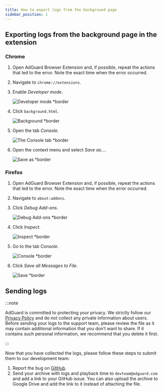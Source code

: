 ```yaml
---
title: How to export logs from the background page
sidebar_position: 1
---
```


## Exporting logs from the background page in the extension

### Chrome

1. Open AdGuard Browser Extension and, if possible, repeat the actions that led to the error. Note the exact time when the error occurred.

2. Navigate to `chrome://extensions`.

3. Enable _Developer mode_.

    ![Developer mode \*border](https://cdn.adguardvpn.com/content/kb/ad_blocker/browser_extension/developer_mode1.png)

4. Click `background.html`.

    ![Background \*border](https://cdn.adguardvpn.com/content/kb/ad_blocker/browser_extension/background1.png)

5. Open the tab _Console_.

    ![The Console tab \*border](https://cdn.adguardvpn.com/content/kb/vpn/browser_extension/console.png)

6. Open the context menu and select _Save as…_.

    ![Save as \*border](https://cdn.adguardvpn.com/content/kb/vpn/browser_extension/save.png)

### Firefox

1. Open AdGuard Browser Extension and, if possible, repeat the actions that led to the error. Note the exact time when the error occurred.

2. Navigate to `about:addons`.

3. Click _Debug Add-ons_.

    ![Debug Add-ons \*border](https://cdn.adguardvpn.com/content/kb/vpn/browser_extension/add-ons.png)

4. Click _Inspect_.

    ![Inspect \*border](https://cdn.adguardvpn.com/content/kb/vpn/browser_extension/inspect.png)

5. Go to the tab _Console_.

    ![Console \*border](https://cdn.adguardvpn.com/content/kb/vpn/browser_extension/ff_console.png)

6. Click _Save all Messages to File_.

    ![Save \*border](https://cdn.adguardvpn.com/content/kb/vpn/browser_extension/save-to-file.png)

## Sending logs

:::note

AdGuard is committed to protecting your privacy. We strictly follow our [Privacy Policy](https://adguard.com/privacy/browser-extension.html) and do not collect any private information about users. Before sending your logs to the support team, please review the file as it may contain additional information that you don’t want to share. If it contains such personal information, we recommend that you delete it first.

:::

Now that you have collected the logs, please follow these steps to submit them to our development team:

1. Report the bug on [GitHub](https://github.com/AdguardTeam/AdguardBrowserExtension/issues/new/choose).
2. Send your archive with logs and playback time to `devteam@adguard.com` and add a link to your GitHub issue. You can also upload the archive to Google Drive and add the link to it instead of attaching the file.
